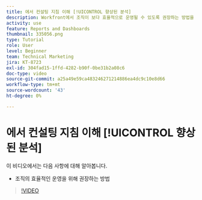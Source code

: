 ```yaml
---
title: 에서 컨설팅 지침 이해 [!UICONTROL 향상된 분석]
description: Workfront에서 조직이 보다 효율적으로 운영될 수 있도록 권장하는 방법을 알아봅니다.
activity: use
feature: Reports and Dashboards
thumbnail: 335056.png
type: Tutorial
role: User
level: Beginner
team: Technical Marketing
jira: KT-8723
exl-id: 304fad15-1ffd-4282-b90f-0be31b2a08c6
doc-type: video
source-git-commit: a25a49e59ca483246271214886ea4dc9c10e8d66
workflow-type: tm+mt
source-wordcount: '43'
ht-degree: 0%

---
```


# 에서 컨설팅 지침 이해 [!UICONTROL 향상된 분석]

이 비디오에서는 다음 사항에 대해 알아봅니다.

* 조직의 효율적인 운영을 위해 권장하는 방법

>[!VIDEO](https://video.tv.adobe.com/v/335056/?quality=12&learn=on)
